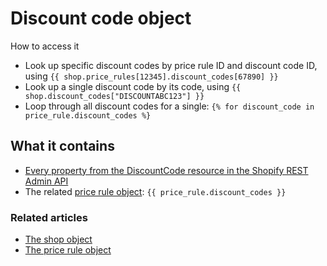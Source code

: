 # Discount code object

 How to access it

* Look up specific discount codes by price rule ID and discount code ID, using `{{ shop.price_rules[12345].discount_codes[67890] }}`
* Look up a single discount code by its code, using `{{ shop.discount_codes["DISCOUNTABC123"] }}`
* Loop through all discount codes for a single: `{% for discount_code in price_rule.discount_codes %}`

## What it contains

* [Every property from the DiscountCode resource in the Shopify REST Admin API](https://shopify.dev/docs/admin-api/rest/reference/discounts/discountcode)
* The related [price rule object](price-rule-object.md): `{{ price_rule.discount_codes }}`

### Related articles

* [The shop object](shop-object.md)
* [The price rule object](price-rule-object.md)

